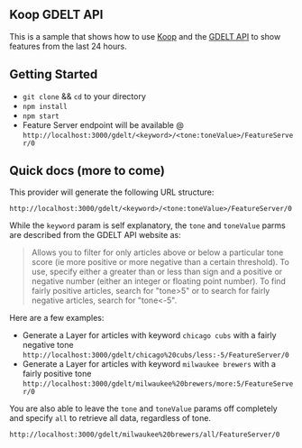 ## Koop GDELT API
This is a sample that shows how to use [Koop](http://koopjs.github.io/) and the [GDELT API](https://blog.gdeltproject.org/gdelt-geo-2-0-api-debuts/) to show features from the last 24 hours.

## Getting Started

- `git clone` && `cd` to your directory
- `npm install`
- `npm start`
- Feature Server endpoint will be available @ `http://localhost:3000/gdelt/<keyword>/<tone:toneValue>/FeatureServer/0`

## Quick docs (more to come)
This provider will generate the following URL structure:

`http://localhost:3000/gdelt/<keyword>/<tone:toneValue>/FeatureServer/0`

While the `keyword` param is self explanatory, the `tone` and `toneValue` parms are described from the GDELT API website as:

> Allows you to filter for only articles above or below a particular tone score (ie more positive or more negative than a certain threshold). To use, specify either a greater than or less than sign and a positive or negative number (either an integer or floating point number). To find fairly positive articles, search for "tone>5" or to search for fairly negative articles, search for "tone<-5".

Here are a few examples:
- Generate a Layer for articles with keyword `chicago cubs` with a fairly negative tone
    `http://localhost:3000/gdelt/chicago%20cubs/less:-5/FeatureServer/0`  
- Generate a Layer for articles with keyword `milwaukee brewers` with a fairly positive tone
    `http://localhost:3000/gdelt/milwaukee%20brewers/more:5/FeatureServer/0`  

You are also able to leave the `tone` and `toneValue` params off completely and specify `all` to retrieve all data, regardless of tone.

`http://localhost:3000/gdelt/milwaukee%20brewers/all/FeatureServer/0`
